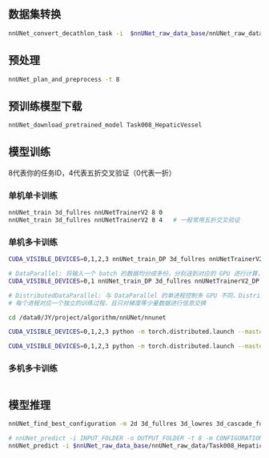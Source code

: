 <!--
 * @Author: Niki
 * @Date: 2020-12-30 18:45:52
 * @Description: 
-->
## 数据集转换
```bash
nnUNet_convert_decathlon_task -i  $nnUNet_raw_data_base/nnUNet_raw_data/Task08_HepaticVessel
```

## 预处理
```bash
nnUNet_plan_and_preprocess -t 8
```

## 预训练模型下载
```bash
nnUNet_download_pretrained_model Task008_HepaticVessel
```

## 模型训练
8代表你的任务ID，4代表五折交叉验证（0代表一折）
### 单机单卡训练
```bash
nnUNet_train 3d_fullres nnUNetTrainerV2 8 0
nnUNet_train 3d_fullres nnUNetTrainerV2 8 4   # 一般常用五折交叉验证
```

### 单机多卡训练
```bash
CUDA_VISIBLE_DEVICES=0,1,2,3 nnUNet_train_DP 3d_fullres nnUNetTrainerV2_DP 8 0 -gpus 4    # 总batchsize数 = batchsize * GPUs, 每张卡都跑相同的batchsize
```

```bash
# DataParallel: 将输入一个 batch 的数据均分成多份，分别送到对应的 GPU 进行计算，各个 GPU 得到的梯度累加
CUDA_VISIBLE_DEVICES=0,1 nnUNet_train_DP 3d_fullres nnUNetTrainerV2_DP 8 0 -gpus 2 --dbs  # 总batchsize数不变， 每张卡均分batchsize，即minibatch = batchsize / GPUs
```

```bash
# DistributedDataParallel: 与 DataParallel 的单进程控制多 GPU 不同，DistributedDataParallel自动将训练分配给n个进程，分别在 n 个 GPU 上运行
# 每个进程对应一个独立的训练过程，且只对梯度等少量数据进行信息交换

cd /data0/JY/project/algorithm/nnUNet/nnunet

CUDA_VISIBLE_DEVICES=0,1,2,3 python -m torch.distributed.launch --master_port=4321 --nproc_per_node=4 run/run_training_DDP.py 3d_fullres nnUNetTrainerV2_DDP 8 4 #

CUDA_VISIBLE_DEVICES=0,1,2,3 python -m torch.distributed.launch --master_port=4321 --nproc_per_node=4 run/run_training_DDP.py 3d_fullres nnUNetTrainerV2_DDP 8 4 --dbs #
```

### 多机多卡训练
```bash

```

## 模型推理

```bash
nnUNet_find_best_configuration -m 2d 3d_fullres 3d_lowres 3d_cascade_fullres -t 8 --strict  # 确定最优模型

# nnUNet_predict -i INPUT_FOLDER -o OUTPUT_FOLDER -t 8 -m CONFIGURATION --save_npz (option)
nnUNet_predict -i $nnUNet_raw_data_base/nnUNet_raw_data/Task008_HepaticVessel/imagesTs/ -o OUTPUT_DIRECTORY -t 8 -m 3d_fullres

```

